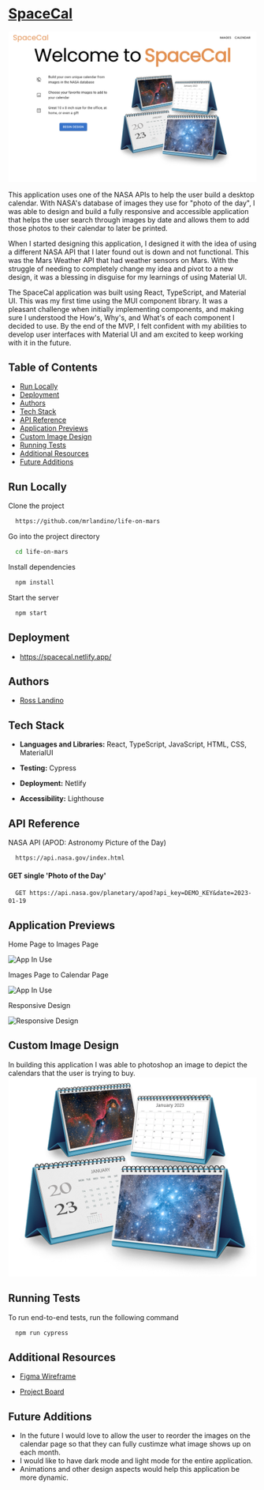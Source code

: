 # [SpaceCal](https://spacecal.netlify.app/)

![App Front Page](./src/Images/Home_Page.png)

This application uses one of the NASA APIs to help the user build a desktop calendar. With NASA's database of images they use for "photo of the day", I was able to design and build a fully responsive and accessible application that helps the user search through images by date and allows them to add those photos to their calendar to later be printed. 

When I started designing this application, I designed it with the idea of using a different NASA API that I later found out is down and not functional. This was the Mars Weather API that had weather sensors on Mars. With the struggle of needing to completely change my idea and pivot to a new design, it was a blessing in disguise for my learnings of using Material UI. 

The SpaceCal application was built using React, TypeScript, and Material UI. This was my first time using the MUI component library. It was a pleasant challenge when initially implementing components, and making sure I understood the How's, Why's, and What's of each component I decided to use. By the end of the MVP, I felt confident with my abilities to develop user interfaces with Material UI and am excited to keep working with it in the future.


## Table of Contents

- [Run Locally](#run-locally)
- [Deployment](#deployment)
- [Authors](#authors)
- [Tech Stack](#tech-stack)
- [API Reference](#api-reference)
- [Application Previews](#application-previews)
- [Custom Image Design](#custom-image-design)
- [Running Tests](#running-tests)
- [Additional Resources](#additional-resources)
- [Future Additions](#future-additions)
 

 ## Run Locally

Clone the project

```bash
  https://github.com/mrlandino/life-on-mars
```

Go into the project directory

```bash
  cd life-on-mars
```

Install dependencies

```bash
  npm install
```

Start the server

```bash
  npm start
```


## Deployment

- https://spacecal.netlify.app/


## Authors

- [Ross Landino](https://www.github.com/mrlandino)


## Tech Stack

- **Languages and Libraries:** React, TypeScript, JavaScript, HTML, CSS, MaterialUI

- **Testing:** Cypress

- **Deployment:** Netlify

- **Accessibility:** Lighthouse


## API Reference
NASA API (APOD: Astronomy Picture of the Day)
```http 
  https://api.nasa.gov/index.html
```

#### GET single 'Photo of the Day'

```http
  GET https://api.nasa.gov/planetary/apod?api_key=DEMO_KEY&date=2023-01-19
```



## Application Previews

Home Page to Images Page

![App In Use](./src/Images/SpaceCal_Preview1.gif)

Images Page to Calendar Page

![App In Use](./src/Images/SpaceCal_Preview2.gif)

Responsive Design

![Responsive Design](./src/Images/SpaceCal_Responsive.gif)

## Custom Image Design

In building this application I was able to photoshop an image to depict the calendars that the user is trying to buy.
![Space Calendars](./src/Images/Space_Calendars_2023.png)

## Running Tests

To run end-to-end tests, run the following command

```bash
  npm run cypress
```



## Additional Resources

- [Figma Wireframe](https://www.figma.com/file/5UoQYRj84lMnyGux9sd4GL/SpaceCal?node-id=0%3A1&t=8DCOWYAsmRUfZWkE-1)

- [Project Board](https://github.com/users/mrlandino/projects/3/views/1)


## Future Additions
- In the future I would love to allow the user to reorder the images on the calendar page so that they can fully custimze what image shows up on each month. 
- I would like to have dark mode and light mode for the entire application.
- Animations and other design aspects would help this application be more dynamic. 
